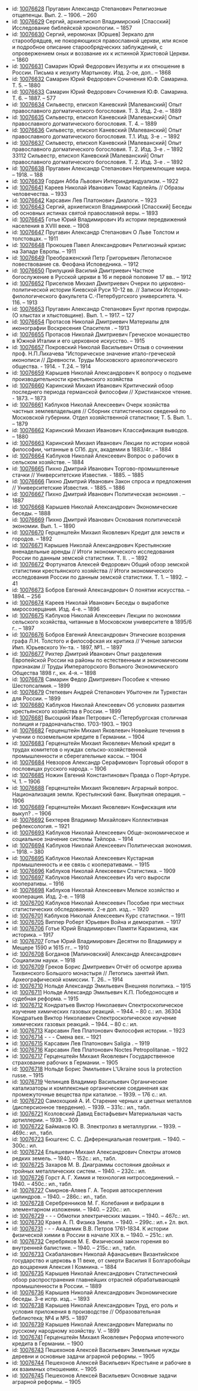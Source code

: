 <ul>
<li>id: <a href="http://books.e-heritage.ru/book/10076628">10076628</a>	Пругавин Александр Степанович Религиозные отщепенцы. Вып. 2. – 1906. – 260</li>
<li>id: <a href="http://books.e-heritage.ru/book/10076629">10076629</a>	Сергий, архиепископ Владимирский [Спасский] Исследование библейской хронологии. – 1857</li>
<li>id: <a href="http://books.e-heritage.ru/book/10076630">10076630</a>	Сергий, иеромонах [Юршев] Зеркало для старообрядцев, не покоряющихся православной церкви, или ясное и подробное описание старообрядческих заблуждений, с опровержением оных и воззвание их к истинной Христовой Церкви. – 1860</li>
<li>id: <a href="http://books.e-heritage.ru/book/10076631">10076631</a>	Самарин Юрий Федорович Иезуиты и их отношение в России. Письма к иезуиту Мартынову. Изд. 2-ое, доп.. – 1868</li>
<li>id: <a href="http://books.e-heritage.ru/book/10076632">10076632</a>	Самарин Юрий Федорович Сочинения Ю.Ф. Самарина. Т. 5. – 1880</li>
<li>id: <a href="http://books.e-heritage.ru/book/10076633">10076633</a>	Самарин Юрий Федорович Сочинения Ю.Ф. Самарина. Т. 6. – 1887. – 577</li>
<li>id: <a href="http://books.e-heritage.ru/book/10076634">10076634</a>	Сильвестр, епископ Каневский [Малеванский] Опыт православного догматического богословия. Т. 3. Изд. 2-е. – 1889</li>
<li>id: <a href="http://books.e-heritage.ru/book/10076635">10076635</a>	Сильвестр, епископ Каневский [Малеванский] Опыт православного догматического богословия. Т. 4. – 1889</li>
<li>id: <a href="http://books.e-heritage.ru/book/10076636">10076636</a>	Сильвестр, епископ Каневский [Малеванский] Опыт православного догматического богословия. Т.1. Изд. 3-е . – 1892</li>
<li>id: <a href="http://books.e-heritage.ru/book/10076637">10076637</a>	Сильвестр, епископ Каневский [Малеванский] Опыт православного догматического богословия. Т. 2. Изд. 3-е . – 1892 33112 Сильвестр, епископ Каневский [Малеванский] Опыт православного догматического богословия. Т. 2. Изд. 3-е . – 1892</li>
<li>id: <a href="http://books.e-heritage.ru/book/10076638">10076638</a>	Пругавин Александр Степанович Неприемлющие мира. – 1918. – 188</li>
<li>id: <a href="http://books.e-heritage.ru/book/10076639">10076639</a>	Гордин Абба Львович Интериндивидуализм. – 1922</li>
<li>id: <a href="http://books.e-heritage.ru/book/10076641">10076641</a>	Кареев Николай Иванович Томас Карлейль // Образы человечества. – 1933</li>
<li>id: <a href="http://books.e-heritage.ru/book/10076642">10076642</a>	Карсавин Лев Платонович Диалоги. – 1923</li>
<li>id: <a href="http://books.e-heritage.ru/book/10076643">10076643</a>	Сергий, архиепископ Владимирский [Спасский] Беседы об основных истинах святой православной веры. – 1893</li>
<li>id: <a href="http://books.e-heritage.ru/book/10076645">10076645</a>	Готье Юрий Владимирович Из истории передвижений населения в XVIII веке. – 1908</li>
<li>id: <a href="http://books.e-heritage.ru/book/10076647">10076647</a>	Пругавин Александр Степанович О Льве Толстом и толстовцах. – 1911</li>
<li>id: <a href="http://books.e-heritage.ru/book/10076648">10076648</a>	Прокошев Павел Александрович Религиозный кризис на Западе Европы. – 1911</li>
<li>id: <a href="http://books.e-heritage.ru/book/10076649">10076649</a>	Преображенский Петр Григорьевич Летописное повествование св. Феофана Исповедника. – 1912</li>
<li>id: <a href="http://books.e-heritage.ru/book/10076650">10076650</a>	Прилуцкий Василий Дмитриевич Частное богослужение в Русской церкви в 16 и первой половине 17 вв.. – 1912</li>
<li>id: <a href="http://books.e-heritage.ru/book/10076652">10076652</a>	Приселков Михаил Дмитриевич Очерки по церковно-политической истории Киевской Руси 10-12 вв. // Записки Историко-филологического факультета С.-Петербургского университета. Ч. 116. – 1913</li>
<li>id: <a href="http://books.e-heritage.ru/book/10076653">10076653</a>	Пругавин Александр Степанович Бунт против природы. (О хлыстах и хлыстовщине). Вып. 1. – 1917. – 127</li>
<li>id: <a href="http://books.e-heritage.ru/book/10076654">10076654</a>	Протасов Николай Дмитриевич Материалы для иконографии Воскресения Спасителя . – 1913</li>
<li>id: <a href="http://books.e-heritage.ru/book/10076655">10076655</a>	Протасов Николай Дмитриевич Греческое монашество в Южной Италии и его церковное искусство. – 1915</li>
<li>id: <a href="http://books.e-heritage.ru/book/10076657">10076657</a>	Покровский Николай Васильевич Отзыв о сочинении проф. Н.П.Лихачева "Историческое значение итало-греческой иконописи // Древности. Труды Московского археологического общества. - 1914. - Т.24. – 1914</li>
<li>id: <a href="http://books.e-heritage.ru/book/10076659">10076659</a>	Карышев Николай Александрович К вопросу о подъеме производительности крестьянского хозяйства</li>
<li>id: <a href="http://books.e-heritage.ru/book/10076660">10076660</a>	Каринский Михаил Иванович Критический обзор последнего периода германской философии // Христианское чтение. - 1873. – 1873</li>
<li>id: <a href="http://books.e-heritage.ru/book/10076661">10076661</a>	Каблуков Николай Алексеевич Очерк хозяйства частных землевладельцев // Сборник статистических сведений по Московской губернии. Отдел хозяйственной статистики; Т. 5. Вып. 1.. – 1879</li>
<li>id: <a href="http://books.e-heritage.ru/book/10076662">10076662</a>	Каринский Михаил Иванович Классификация выводов. – 1880</li>
<li>id: <a href="http://books.e-heritage.ru/book/10076663">10076663</a>	Каринский Михаил Иванович Лекции по истории новой философии, читанные в СПб. дух, академии в 1883/4г.. – 1884</li>
<li>id: <a href="http://books.e-heritage.ru/book/10076664">10076664</a>	Каблуков Николай Алексеевич Вопрос о рабочих в сельском хозяйстве. – 1884</li>
<li>id: <a href="http://books.e-heritage.ru/book/10076665">10076665</a>	Пихно Дмитрий Иванович Торгово-промышленные стачки // Университетские Известия. - 1885. – 1885</li>
<li>id: <a href="http://books.e-heritage.ru/book/10076666">10076666</a>	Пихно Дмитрий Иванович Закон спроса и предложения // Университетские Известия. - 1885. – 1886</li>
<li>id: <a href="http://books.e-heritage.ru/book/10076667">10076667</a>	Пихно Дмитрий Иванович Политическая экономия . – 1887</li>
<li>id: <a href="http://books.e-heritage.ru/book/10076668">10076668</a>	Карышев Николай Александрович Экономические беседы. – 1888</li>
<li>id: <a href="http://books.e-heritage.ru/book/10076669">10076669</a>	Пихно Дмитрий Иванович Основания политической экономии. Вып. 1. – 1890</li>
<li>id: <a href="http://books.e-heritage.ru/book/10076670">10076670</a>	Герценштейн Михаил Яковлевич Кредит для земств и городов. – 1892</li>
<li>id: <a href="http://books.e-heritage.ru/book/10076671">10076671</a>	Карышев Николай Александрович Крестьянские вненадельные аренды // Итоги экономического исследования России по данным земской статистики. Т. II. . – 1892</li>
<li>id: <a href="http://books.e-heritage.ru/book/10076672">10076672</a>	Фортунатов Алексей Федорович Общий обзор земской статистики крестьянского хозяйства // Итоги экономического исследования России по данным земской статистики. Т. 1. – 1892. – 41</li>
<li>id: <a href="http://books.e-heritage.ru/book/10076673">10076673</a>	Бобров Евгений Александрович О понятии искусства. – 1894. – 256</li>
<li>id: <a href="http://books.e-heritage.ru/book/10076674">10076674</a>	Кареев Николай Иванович Беседы о выработке миросозерцания. Изд. 4-е. – 1896</li>
<li>id: <a href="http://books.e-heritage.ru/book/10076675">10076675</a>	Каблуков Николай Алексеевич Лекции по экономии сельского хозяйства, читанные в Московском университете в 1895/6 г.. – 1897</li>
<li>id: <a href="http://books.e-heritage.ru/book/10076676">10076676</a>	Бобров Евгений Александрович Этические воззрения графа Л.Н. Толстого и философская их критика // Ученые записки Имп. Юрьевского Ун-та. - 1897, №1.. – 1897</li>
<li>id: <a href="http://books.e-heritage.ru/book/10076677">10076677</a>	Рихтер Дмитрий Иванович Опыт разделения Европейской России на районы по естественным и экономическим признакам // Труды Императорского Вольного Экономического Общества 1898 г., кн. 4-я. – 1898</li>
<li>id: <a href="http://books.e-heritage.ru/book/10076678">10076678</a>	Самарин Федор Дмитриевич Пособие к чтению Шестопсалмия. – 1899</li>
<li>id: <a href="http://books.e-heritage.ru/book/10076679">10076679</a>	Стеткевич Андрей Степанович Убыточен ли Туркестан для России. – 1899</li>
<li>id: <a href="http://books.e-heritage.ru/book/10076680">10076680</a>	Каблуков Николай Алексеевич Об условиях развития крестьянского хозяйства в России. – 1899</li>
<li>id: <a href="http://books.e-heritage.ru/book/10076681">10076681</a>	Высоцкий Иван Петрович С.-Петербургская столичная полиция и градоначальство. 1703-1903. – 1903</li>
<li>id: <a href="http://books.e-heritage.ru/book/10076682">10076682</a>	Герценштейн Михаил Яковлевич Новейшие течения в учении о поземельном кредите в Германии. – 1904</li>
<li>id: <a href="http://books.e-heritage.ru/book/10076683">10076683</a>	Герценштейн Михаил Яковлевич Мелкий кредит в трудах комитетов о нуждах сельско-хозяйственной промышленности и сберегательные кассы. – 1904</li>
<li>id: <a href="http://books.e-heritage.ru/book/10076684">10076684</a>	Невзоров Александр Серафимович Торговый оборот в пословицах русского народа. – 1906</li>
<li>id: <a href="http://books.e-heritage.ru/book/10076685">10076685</a>	Ножин Евгений Константинович Правда о Порт-Артуре. Ч. 1. – 1906</li>
<li>id: <a href="http://books.e-heritage.ru/book/10076688">10076688</a>	Герценштейн Михаил Яковлевич Аграрный вопрос. Национализация земли. Крестьянский банк. Выкупная операция. – 1906</li>
<li>id: <a href="http://books.e-heritage.ru/book/10076689">10076689</a>	Герценштейн Михаил Яковлевич Конфискация или выкуп? . – 1906</li>
<li>id: <a href="http://books.e-heritage.ru/book/10076692">10076692</a>	Бехтерев Владимир Михайлович Коллективная рефлексология. – 1921</li>
<li>id: <a href="http://books.e-heritage.ru/book/10076693">10076693</a>	Каблуков Николай Алексеевич Обще-экономическое и социальное значение системы Тэйлора. – 1914</li>
<li>id: <a href="http://books.e-heritage.ru/book/10076694">10076694</a>	Каблуков Николай Алексеевич Политическая экономия. – 1918. – 380</li>
<li>id: <a href="http://books.e-heritage.ru/book/10076695">10076695</a>	Каблуков Николай Алексеевич Кустарная промышленность и ее связь с кооперативами. – 1915</li>
<li>id: <a href="http://books.e-heritage.ru/book/10076696">10076696</a>	Каблуков Николай Алексеевич Статистика. – 1909</li>
<li>id: <a href="http://books.e-heritage.ru/book/10076697">10076697</a>	Каблуков Николай Алексеевич Из чего выросли кооперативы. – 1916</li>
<li>id: <a href="http://books.e-heritage.ru/book/10076698">10076698</a>	Каблуков Николай Алексеевич Мелкое хозяйство и кооперация. Изд. 2-е. – 1918</li>
<li>id: <a href="http://books.e-heritage.ru/book/10076700">10076700</a>	Каблуков Николай Алексеевич Пособие при местных статистических обследованиях. 2-е доп. изд.. – 1920</li>
<li>id: <a href="http://books.e-heritage.ru/book/10076701">10076701</a>	Каблуков Николай Алексеевич Курс статистики. – 1911</li>
<li>id: <a href="http://books.e-heritage.ru/book/10076705">10076705</a>	Виппер Роберт Юрьевич Война и демократия. – 1917</li>
<li>id: <a href="http://books.e-heritage.ru/book/10076706">10076706</a>	Готье Юрий Владимирович Памяти Карамзина, как историка. – 1917</li>
<li>id: <a href="http://books.e-heritage.ru/book/10076707">10076707</a>	Готье Юрий Владимирович Десятни по Владимиру и Мещере 1590 и 1615 гг.. – 1910</li>
<li>id: <a href="http://books.e-heritage.ru/book/10076708">10076708</a>	Богданов [Малиновский] Александр Александрович Социализм науки. – 1918</li>
<li>id: <a href="http://books.e-heritage.ru/book/10076709">10076709</a>	Греков Борис Дмитриевич Отчёт об осмотре архива Тихвинского Большого монастыря // Летопись занятий Имп. Археографической комиссии. Т. 26.. – 1914</li>
<li>id: <a href="http://books.e-heritage.ru/book/10076710">10076710</a>	Нольде Александр Эмильевич Внешняя политика. – 1915</li>
<li>id: <a href="http://books.e-heritage.ru/book/10076711">10076711</a>	Нольде Александр Эмильевич К.П. Победоносцев и судебная реформа. – 1915</li>
<li>id: <a href="http://books.e-heritage.ru/book/10076712">10076712</a>	Кондратьев Виктор Николаевич Спектроскопическое изучение химических газовых реакций. – 1944. – 80 с.: ил. 36304 Кондратьев Виктор Николаевич Спектроскопическое изучение химических газовых реакций. – 1944. – 80 с.: ил.</li>
<li>id: <a href="http://books.e-heritage.ru/book/10076713">10076713</a>	Карсавин Лев Платонович Философия истории. – 1923</li>
<li>id: <a href="http://books.e-heritage.ru/book/10076714">10076714</a>	- - - Смена вех. – 1921</li>
<li>id: <a href="http://books.e-heritage.ru/book/10076715">10076715</a>	Карсавин Лев Платонович Saligia . – 1919</li>
<li>id: <a href="http://books.e-heritage.ru/book/10076716">10076716</a>	Карсавин Лев Платонович Noctes Petropolitanae. – 1922</li>
<li>id: <a href="http://books.e-heritage.ru/book/10076717">10076717</a>	Герценштейн Михаил Яковлевич Государственное страхование рабочих в Германии. – 1905</li>
<li>id: <a href="http://books.e-heritage.ru/book/10076718">10076718</a>	Нольде Борис Эмильевич L'Ukraine sous la protection russe. – 1915</li>
<li>id: <a href="http://books.e-heritage.ru/book/10076719">10076719</a>	Челинцев Владимир Васильевич Органические катализаторы и комплексные органические соединения как промежуточные вещества при катализе. – 1939. – 176 с.: ил.</li>
<li>id: <a href="http://books.e-heritage.ru/book/10076720">10076720</a>	Самохоцкий А. И. Старение черных и цветных металлов (дисперсионное твердение). – 1939. – 331с.: ил., табл.</li>
<li>id: <a href="http://books.e-heritage.ru/book/10076721">10076721</a>	Козловский Давид Евстафьевич Материальная часть артиллерии. – 1939. – 309</li>
<li>id: <a href="http://books.e-heritage.ru/book/10076722">10076722</a>	Баймаков Ю. В. Электролиз в металлургии. – 1939. – 469с.: ил., табл.</li>
<li>id: <a href="http://books.e-heritage.ru/book/10076723">10076723</a>	Бюшгенс С. С. Диференциальная геометрия. – 1940. – 300с.: ил.</li>
<li>id: <a href="http://books.e-heritage.ru/book/10076724">10076724</a>	Ельяшевич Михаил Александрович Спектры атомов редких земель. – 1940. – 152с.: ил., табл.</li>
<li>id: <a href="http://books.e-heritage.ru/book/10076725">10076725</a>	Захаров М. В. Диаграммы состояния двойных и тройных металлических систем. – 1940. – 232с.: ил.</li>
<li>id: <a href="http://books.e-heritage.ru/book/10076726">10076726</a>	Горст А. Г. Химия и технология нитросоединений. – 1940. – 450с.: ил., табл.</li>
<li>id: <a href="http://books.e-heritage.ru/book/10076727">10076727</a>	Смирнов-Аляев Г. А. Теория автоскрепления цилиндров. – 1940. – 286с.: ил., табл.</li>
<li>id: <a href="http://books.e-heritage.ru/book/10076728">10076728</a>	Серебренников М. Г. Колебания и вибрации в элементарном изложении. – 1940. – 220с.: ил.</li>
<li>id: <a href="http://books.e-heritage.ru/book/10076729">10076729</a>	- - - Обмотки электрических машин. – 1940. – 467с.: ил.</li>
<li>id: <a href="http://books.e-heritage.ru/book/10076730">10076730</a>	Краев А. П. Физика Земли. – 1940. – 299с.: ил.+ 2л. вкл.</li>
<li>id: <a href="http://books.e-heritage.ru/book/10076731">10076731</a>	- - - Академик В.В. Петров 1761-1834. К истории физической химии в России в начале XIX в. – 1940. – 251с.: ил.</li>
<li>id: <a href="http://books.e-heritage.ru/book/10076732">10076732</a>	Серебряков М. Е. Физический закон горения во внутренней балистике. – 1940. – 215с.: ил., табл.</li>
<li>id: <a href="http://books.e-heritage.ru/book/10076733">10076733</a>	Скабаланович Николай Афанасьевич Византийское государство и церковь в 11 веке, от смерти Василия II Болгаробойцы до воцарения Алексия I Комнина. – 1884</li>
<li>id: <a href="http://books.e-heritage.ru/book/10076735">10076735</a>	Карышев Николай Александрович Статистический обзор распространения главнейших отраслей обрабатывающей промышленности в России. – 1889</li>
<li>id: <a href="http://books.e-heritage.ru/book/10076736">10076736</a>	Карышев Николай Александрович Экономические беседы. 3-е испр. изд.. – 1893</li>
<li>id: <a href="http://books.e-heritage.ru/book/10076738">10076738</a>	Карышев Николай Александрович Труд, его роль и условия приложения в производстве // Образовательная библиотека; №4 и №5. – 1897</li>
<li>id: <a href="http://books.e-heritage.ru/book/10076739">10076739</a>	Карышев Николай Александрович Материалы по русскому народному хозяйству. V. – 1899</li>
<li>id: <a href="http://books.e-heritage.ru/book/10076741">10076741</a>	Герценштейн Михаил Яковлевич Реформа ипотечного кредита в Германии. – 1900</li>
<li>id: <a href="http://books.e-heritage.ru/book/10076743">10076743</a>	Пешехонов Алексей Васильевич Земельные нужды деревни и основные задачи аграрной реформы. – 1905</li>
<li>id: <a href="http://books.e-heritage.ru/book/10076744">10076744</a>	Пешехонов Алексей Васильевич Крестьяне и рабочие в их взаимных отношениях. – 1905</li>
<li>id: <a href="http://books.e-heritage.ru/book/10076745">10076745</a>	Пешехонов Алексей Васильевич Основные задачи аграрной реформы. – 1905</li>
</ul>
